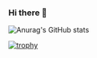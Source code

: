 ### Hi there 👋

![Anurag's GitHub stats](https://git-hub-readme-stats-clone-kfcq.vercel.app/api?username=hataYK&show_icons=true&theme=buefy)

[![trophy](https://github-profile-trophy.vercel.app/?username=hataYK)](https://github.com/ryo-ma/github-profile-trophy)


<!--
**hataYK/hataYK** is a ✨ _special_ ✨ repository because its `README.md` (this file) appears on your GitHub profile.

Here are some ideas to get you started:

- 🔭 I’m currently working on ...
- 🌱 I’m currently learning ...
- 👯 I’m looking to collaborate on ...
- 🤔 I’m looking for help with ...
- 💬 Ask me about ...
- 📫 How to reach me: ...
- 😄 Pronouns: ...
- ⚡ Fun fact: ...
-->
